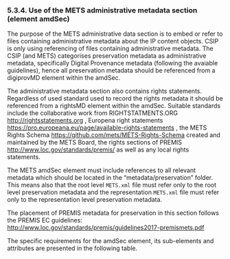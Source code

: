 ### 5.3.4.	Use of the METS administrative metadata section (element amdSec)
The purpose of the METS administrative data section is to embed or refer to files containing administrative metadata about the IP content objects. CSIP is only using referencing of files containing administrative metadata. The CSIP (and METS) categorises preservation metadata as administrative metadata, specifically Digital Provenance metadata (following the avaiable guidelines), hence all preservation metadata should be referenced from a digiprovMD element within the amdSec.

The administrative metadata section also contains rights statements. Regardless of used standard used to record the rights metadata it should be referenced from a rightsMD element within the amdSec. Suitable standards include the collaborative work from RIGHTSTATMENTS.ORG <http://rightsstatements.org> , Europena right statements <https://pro.europeana.eu/page/available-rights-statements> , the METS Rights Schema <https://github.com/mets/METS-Rights-Schema> created and maintained by the METS Board, the rights sections of PREMIS <http://www.loc.gov/standards/premis/> as well as any local rights statements.

The METS amdSec element must include references to all relevant metadata which should be located in the “metadata/preservation” folder. This means also that the root level `METS.xml` file must refer only to the root level preservation metadata and the representation `METS.xml` file must refer only to the representation level preservation metadata.

The placement of PREMIS metadata for preservation in this section follows the PREMIS EC guidelines: <http://www.loc.gov/standards/premis/guidelines2017-premismets.pdf>

The specific requirements for the amdSec element, its sub-elements and attributes are presented in the following table.
